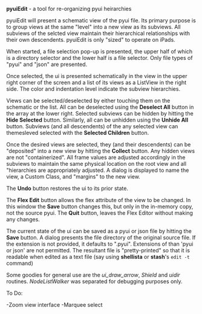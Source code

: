 **pyuiEdit** - a tool for re-organizing pyui heirarchies

pyuiEdit will present a schematic view of the pyui file. Its primary purpose is to group views at the same "level" into a new view as its subviews.  All subviews of the selcted view maintain their hierarchical relationships with their own descendents.   pyuiEdit is only "sized" to operate on iPads.

When started, a file selection pop-up is presented, the upper half of which is a directory selector and the lower half is a file selector.  Only file types of "pyui" and "json" are presented.

Once selected, the ui is presented schematically in the view in the upper right corner of the screen and a list of its views as a ListView in the right side.  The color and indentation level indicate the subview
hierarchies.  

Views can be selected/deselected by either touching them on the schematic or the list.  All can be deselected using the **Deselect All** button in the array at the lower right.  Selected subviews can be hidden by hitting the **Hide Selected** button.  Similarly, all can be unhidden using the **Unhide All** button.  Subviews (and all descendents) of the any selected view can themesleved selected with the **Selected Children** button.

Once the desired views are selected, they (and their descendents) can be "deposited" into a new view by hitting the **Collect** button.  Any hidden views are not "containerized".  All frame values are adjusted accordingly in the subviews to maintain the same physical location on the root view and all "hierarchies are appropriately adjusted.  A dialog is displayed to name the view, a Custom Class, and "margins" to the new view.

The **Undo** button restores the ui to its prior state.

The **Flex Edit** button allows the flex attribute of the view to be changed. In this window the **Save** button changes this, but only in the in-memory copy, not the source pyui.  The **Quit** button, leaves the Flex Editor without making any changes.  

The current state of the ui can be saved as a pyui or json file by hitting the **Save** button.  A dialog presents the file directory of the original source file.  If the extension is not provided, it defaults to ".pyui".  Extensions of than 'pyui or json' are not permitted.  The resultant file is "pretty-printed" so that it is readable when edited as a text file (say using **shellista** or **stash**'s `edit -t` command)

Some goodies for general use are the *ui_draw_arrow*, *Shield* and *uidir* routines.  *NodeListWalker* was separated for debugging purposes only.  


To Do:

-Zoom view interface
-Marquee select